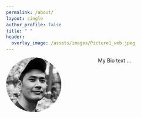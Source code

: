 ```yaml
---
permalink: /about/
layout: single
author_profile: false
title: " "
header:
  overlay_image: /assets/images/Picture1_web.jpeg
---
```





<div style="float: left; margin-right: 100px;">
  <img src="/assets/images/bio-photo.png" alt="bio" style="width: 150px; height: 150px; border-radius: 50%;">
</div>

My Bio text ...
